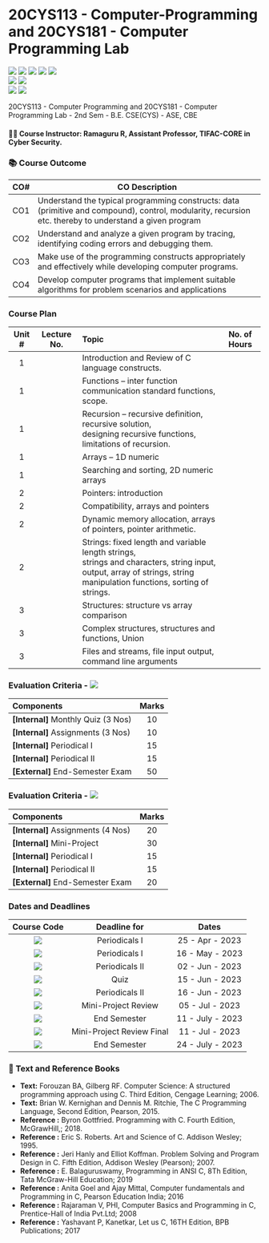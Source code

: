 # 20CYS113 - Computer-Programming and 20CYS181 - Computer Programming Lab 
![](https://img.shields.io/badge/Batch-22CYS-lightgreen) ![](https://img.shields.io/badge/UG-blue) ![](https://img.shields.io/badge/Subject-CP-blue)
![](https://img.shields.io/badge/-HPOJ-brown) ![](https://img.shields.io/badge/Additional_Coverage-Code_Review-purple)  <br/>
![](https://img.shields.io/badge/Lecture-3-orange) ![](https://img.shields.io/badge/Credits-3-orange) <br/>
![](https://img.shields.io/badge/Practical-3-orange) ![](https://img.shields.io/badge/Credits-1-orange) 

20CYS113 - Computer Programming and 20CYS181 - Computer Programming Lab - 2nd Sem - B.E. CSE(CYS) - ASE, CBE

#### :teacher: Course Instructor:  Ramaguru R, Assistant Professor, TIFAC-CORE in Cyber Security.



### :books: Course Outcome

| CO#  | CO Description |
|------|----------------|
| CO1 | Understand the typical programming constructs: data (primitive and compound), control, modularity, recursion etc. thereby to understand a given program |
| CO2 | Understand and analyze a given program by tracing, identifying coding errors and debugging them. |
| CO3 | Make use of the programming constructs appropriately and effectively while developing computer programs. |
| CO4 | Develop computer programs that implement suitable algorithms for problem scenarios and applications |


### Course Plan

| Unit # | Lecture No. | Topic | No. of Hours |
|:------:|:-----------:|:-------|:------------:|
|    1   |             | Introduction and Review of C language constructs. |   |
|    1   |             | Functions – inter function communication standard functions, scope. | | 
|    1   |             | Recursion – recursive definition, recursive solution, <br/> designing recursive functions, limitations of recursion.  | | 
|   1    |             | Arrays – 1D numeric    | |
|   1    |             | Searching and sorting, 2D numeric arrays | |
|   2    |             | Pointers: introduction |  |
|   2    |             | Compatibility, arrays and pointers |  |
|   2    |             | Dynamic memory allocation, arrays of pointers, pointer arithmetic. |
|   2    |             | Strings: fixed length and variable length strings, <br/> strings and characters, string input, <br/> output, array of strings, string manipulation functions, sorting of strings. | | 
|   3    |             | Structures: structure vs array comparison | |
|   3    |             | Complex structures, structures and functions, Union | |
|   3    |             | Files and streams, file input output, command line arguments | |

### Evaluation Criteria - ![](https://img.shields.io/badge/-20CYS113-blue)

| Components | Marks |
|:----------|:-----:|
| **[Internal]** Monthly Quiz (3 Nos) | 10 |
| **[Internal]** Assignments (3 Nos) | 10 |
| **[Internal]** Periodical I | 15 |
| **[Internal]** Periodical II | 15 |
| **[External]** End-Semester Exam | 50 |

### Evaluation Criteria - ![](https://img.shields.io/badge/-20CYS181-darkblue)

| Components | Marks |
|:----------|:-----:|
| **[Internal]** Assignments (4 Nos) | 20 |
| **[Internal]** Mini-Project | 30 |
| **[Internal]** Periodical I | 15 |
| **[Internal]** Periodical II | 15 |
| **[External]** End-Semester Exam | 20 |

### Dates and Deadlines

| Course Code | Deadline for | Dates |
|:-----------:|:------------:|:-----:|
| ![](https://img.shields.io/badge/-20CYS113-blue) | Periodicals I | 25 - Apr - 2023 |
| ![](https://img.shields.io/badge/-20CYS181-darkblue) | Periodicals I | 16 - May - 2023 |
| ![](https://img.shields.io/badge/-20CYS113-blue) | Periodicals II | 02 - Jun - 2023 |
| ![](https://img.shields.io/badge/-20CYS113-blue) | Quiz | 15 - Jun - 2023 |
| ![](https://img.shields.io/badge/-20CYS181-darkblue) | Periodicals II | 16 - Jun - 2023 |
| ![](https://img.shields.io/badge/-20CYS181-darkblue) | Mini-Project Review | 05 - Jul - 2023 |
| ![](https://img.shields.io/badge/-20CYS181-darkblue) | End Semester | 11 - July - 2023 |
| ![](https://img.shields.io/badge/-20CYS181-darkblue) |  Mini-Project Review Final | 11 - Jul - 2023 |
| ![](https://img.shields.io/badge/-20CYS113-blue) | End Semester | 24 - July - 2023 |

### :green_book: Text and Reference Books
 - **Text:** Forouzan BA, Gilberg RF. Computer Science: A structured programming approach using C. Third Edition, Cengage Learning; 2006.
 - **Text:** Brian W. Kernighan and Dennis M. Ritchie, The C Programming Language, Second Edition, Pearson, 2015.
 - **Reference :** Byron Gottfried. Programming with C. Fourth Edition, McGrawHill,; 2018.
 - **Reference :** Eric S. Roberts. Art and Science of C. Addison Wesley; 1995.
 - **Reference :** Jeri Hanly and Elliot Koffman. Problem Solving and Program Design in C. Fifth Edition, Addison Wesley (Pearson); 2007.
 - **Reference :** E. Balaguruswamy, Programming in ANSI C, 8Th Edition, Tata McGraw-Hill Education; 2019 
 - **Reference :** Anita Goel and Ajay Mittal, Computer fundamentals and Programming in C, Pearson Education India; 2016
 - **Reference :** Rajaraman V, PHI, Computer Basics and Programming in C, Prentice-Hall of India Pvt.Ltd; 2008
 - **Reference :** Yashavant P, Kanetkar, Let us C, 16TH Edition, BPB Publications; 2017
